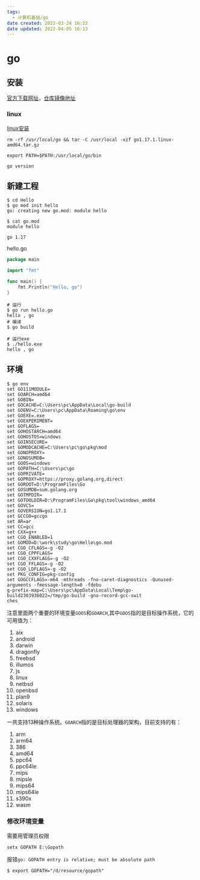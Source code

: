 ```yaml
---
tags:
  - 计算机基础/go
date created: 2022-03-24 16:22
date updated: 2022-04-05 16:13
---
```


# go

## 安装

[官方下载网址](https://golang.google.cn/dl/)，[仓库镜像地址](https://goproxy.cn/)

### linux

[linux安装](https://golang.org/doc/install)

```shell
rm -rf /usr/local/go && tar -C /usr/local -xzf go1.17.1.linux-amd64.tar.gz

export PATH=$PATH:/usr/local/go/bin

go version
```

## 新建工程

```shell
$ cd Hello
$ go mod init hello
go: creating new go.mod: module hello

$ cat go.mod
module hello

go 1.17

```

hello.go

```go
package main

import "fmt"

func main() {
	fmt.Println("Hello, go")
}

```

```shell
# 运行
$ go run hello.go
hello , go
# 编译
$ go build 

# 运行exe
$ ./hello.exe
hello , go
```

## 环境

```shell
$ go env 
set GO111MODULE=
set GOARCH=amd64
set GOBIN=
set GOCACHE=C:\Users\pc\AppData\Local\go-build
set GOENV=C:\Users\pc\AppData\Roaming\go\env
set GOEXE=.exe
set GOEXPERIMENT=
set GOFLAGS=
set GOHOSTARCH=amd64
set GOHOSTOS=windows
set GOINSECURE=
set GOMODCACHE=C:\Users\pc\go\pkg\mod
set GONOPROXY=
set GONOSUMDB=
set GOOS=windows
set GOPATH=C:\Users\pc\go
set GOPRIVATE=
set GOPROXY=https://proxy.golang.org,direct
set GOROOT=D:\ProgramFiles\Go
set GOSUMDB=sum.golang.org
set GOTMPDIR=
set GOTOOLDIR=D:\ProgramFiles\Go\pkg\tool\windows_amd64
set GOVCS=
set GOVERSION=go1.17.1
set GCCGO=gccgo
set AR=ar
set CC=gcc
set CXX=g++
set CGO_ENABLED=1
set GOMOD=D:\work\study\go\Hello\go.mod
set CGO_CFLAGS=-g -O2
set CGO_CPPFLAGS=
set CGO_CXXFLAGS=-g -O2
set CGO_FFLAGS=-g -O2
set CGO_LDFLAGS=-g -O2
set PKG_CONFIG=pkg-config
set GOGCCFLAGS=-m64 -mthreads -fno-caret-diagnostics -Qunused-arguments -fmessage-length=0 -fdebu
g-prefix-map=C:\Users\pc\AppData\Local\Temp\go-build2303936022=/tmp/go-build -gno-record-gcc-swit
ches

```

注意里面两个重要的环境变量`GOOS`和`GOARCH`,其中`GOOS`指的是目标操作系统，它的可用值为：

1. aix
2. android
3. darwin
4. dragonfly
5. freebsd
6. illumos
7. js
8. linux
9. netbsd
10. openbsd
11. plan9
12. solaris
13. windows

一共支持13种操作系统。`GOARCH`指的是目标处理器的架构，目前支持的有：

1. arm
2. arm64
3. 386
4. amd64
5. ppc64
6. ppc64le
7. mips
8. mipsle
9. mips64
10. mips64le
11. s390x
12. wasm

### 修改环境变量

需要用管理员权限

```shell
setx GOPATH E:\Gopath
```

报错`go: GOPATH entry is relative; must be absolute path`

```shell
$ export GOPATH="/d/resource/gopath"
```
